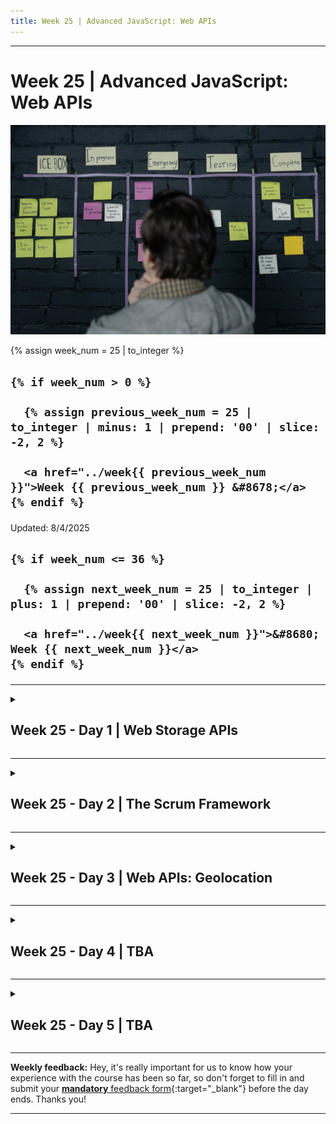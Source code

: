 ```yaml
---
title: Week 25 | Advanced JavaScript: Web APIs
---
```


<hr class="mb-0">

<h1 id="{{ Week 25-Advanced JavaScript: Web APIs | slugify }}">
  <span class="week-prefix">Week 25 |</span> Advanced JavaScript: Web APIs
</h1>

<img src="assets/pexels-cottonbro-6804077.jpg" />

<div class="week-controls">

  {% assign week_num = 25 | to_integer %}

  <h2 class="week-controls__previous_week">

    {% if week_num > 0 %}

      {% assign previous_week_num = 25 | to_integer | minus: 1 | prepend: '00' | slice: -2, 2 %}

      <a href="../week{{ previous_week_num }}">Week {{ previous_week_num }} &#8678;</a>
    {% endif %}

  </h2>

  <span>Updated: 8/4/2025</span>

  <h2 class="week-controls__next_week">

    {% if week_num <= 36 %}

      {% assign next_week_num = 25 | to_integer | plus: 1 | prepend: '00' | slice: -2, 2 %}

      <a href="../week{{ next_week_num }}">&#8680; Week {{ next_week_num }}</a>
    {% endif %}

  </h2>

</div>

---

<!-- Week 25 - Day 1 | Web Storage APIs -->
<details markdown="1">
  <summary>
    <h2>
      <span class="summary-day">Week 25 - Day 1</span> | Web Storage APIs</h2>
  </summary>

### Schedule

  - **Watch the lectures**
  - **Study the suggested material**
  - **Practice on the topics and share your questions**

### Study Plan

  Your instructor will share the video lectures with you. Here are the topics covered:

  - **Part 1:** Web Storage APIs
  - **Part 2:** Web Storage APIs

  You can find the lecture code [here](https://github.com/in-tech-gration/WDX-180/blob/main/curriculum/week25/assets/day01/code/index.html){:target="_blank"} and all other assets [here](https://github.com/in-tech-gration/WDX-180/tree/main/curriculum/week25/assets){:target="_blank"}.

  **Lecture Notes:**

  - The `localStorage` is a read-only property* of the window interface
    - Treat it as read-only.
    - It’s part of the `window.localStorage`
  - `localStorage` data has no expiration time (unlike cookies)
  - `sessionStorage`: data gets cleared when the page session ends — that is, when the page is closed
  - CRUD Methods for `localStorage` and `sessionStorage`: Create/Read/Update/Delete
    - `setItem()` (C)
    - `getItem()` (R)
    - `setItem()` (U)
    - `remoteItem()` (D)
  - _"key(): "The order of keys is user-agent defined, so **you should not rely on it**."_
  - Web Storage APIs work on per-[origin](https://developer.mozilla.org/en-US/docs/Glossary/Origin){:target="_blank"} and per-browser context.

  **Questions:**

  - _Is it safe to store sensitive/private information in the browser’s storage?_
    - You have to be very careful about the things that you store.
    - Avoid saving sensitive/private information.
    - Try encrypting things before you save them.
  
  - _Will there be an error message when the storage limit is reached?_
    - Yes, we’ll get an error.name `QuotaExceededError`

  **References & Resources:**

  - Recommended Study: [Using the Web Storage API (MDN)](https://developer.mozilla.org/en-US/docs/Web/API/Web_Storage_API/Using_the_Web_Storage_API){:target="_blank"} 
    - Make sure not to miss out on the [Responding to storage changes with the StorageEvent](https://developer.mozilla.org/en-US/docs/Web/API/Web_Storage_API/Using_the_Web_Storage_API#responding_to_storage_changes_with_the_storageevent){:target="_blank"} section of the documentation.
  - [https://developer.mozilla.org/en-US/docs/Web/API/Storage/key](https://developer.mozilla.org/en-US/docs/Web/API/Storage/key){:target="_blank"}

  - [List of Web APIs at MDN](https://developer.mozilla.org/en-US/docs/Web/API){:target="_blank"} 

  - [Introduction to web APIs](https://developer.mozilla.org/en-US/docs/Learn/JavaScript/Client-side_web_APIs/Introduction){:target="_blank"} 

  - [Web Storage API](https://developer.mozilla.org/en-US/docs/Web/API/Web_Storage_API){:target="_blank"}

  - Window: [the `localStorage` property](https://developer.mozilla.org/en-US/docs/Web/API/Window/localStorage){:target="_blank"} 

  - [Web Storage (interface)](https://developer.mozilla.org/en-US/docs/Web/API/Storage){:target="_blank"}

<!-- Summary -->

### Exercises

  Become a discoverer: Experiment and find out how localStorage works with different `origins` and when accessed from different browsers:
    - Configure [LiveServer](https://marketplace.visualstudio.com/items?itemName=ritwickdey.LiveServer){:target="_blank"} to use a different default port (5500 => 5501) and see what happens with the localStorage. Also try both ports on a different browser. To find the setting, search for `liveServer.settings.port` in VSCode Settings, Extensions.

  **Coding challenge #1:** Use `localStorage` to keep track of a web page’s horizontal position so that when the user reloads or opens up the page again, they should be looking at the last section. For this one you’ll have to dig out some other APIs (related to browser scrolling, current cursor height)

  **Coding challenge #2:** Try localStorage with React. You might want to try `useEffect` for running localStorage.

  ```js
  // Read:
  useEffect(()=> { localStorage.getItem() }, []);
  // Read/Write/Update/Remove:
  onClick={()=> localStorage.getItem/setItem/removeItem }
  ```

  **IMPORTANT:** Make sure to complete all the tasks found in the **daily Progress Sheet** and update the sheet accordingly. Once you've updated the sheet, don't forget to `commit` and `push`. The progress draft sheet for this day is: **/user/week25/progress/progress.draft.w25.d01.csv**

  You should **NEVER** update the `draft` sheets directly, but rather work on a copy of them according to the instructions [found here](../week01/resources/PROGRESS-WORKFLOW.md).


<!-- Extra Resources -->

<!-- Sources and Attributions -->
  
</details>

<hr class="mt-1">

<!-- Week 25 - Day 2 | The Scrum Framework -->
<details markdown="1">
  <summary>
    <h2>
      <span class="summary-day">Week 25 - Day 2</span> | The Scrum Framework</h2>
  </summary>

### Schedule

  - **Study the suggested material**

### Study Plan

  According to the [Atlassian](https://www.atlassian.com/agile/scrum){:target="_blank"} website:

  > "Scrum is an agile project management framework that helps teams structure and manage their work through a set of values, principles, and practices. Much like a rugby team (where it gets its name) training for the big game, scrum encourages teams to learn through experiences, self-organize while working on a problem, and reflect on their wins and losses to continuously improve."



  In this module, we are going to explore one of the most common and popular project management frameworks. You will watch a [series of YouTube videos](https://www.youtube.com/playlist?list=PL_PJn_AGUdkMhkAkPKIDBf6ShCgYUOs8Y){:target="_blank"} to familiarize yourself with the Scrum framework and the following related concepts, since chances are that one of the companies or teams you are going to work with will employ this framework:

  - Sprints
  - Sprint Planning 
  - Sprint Reviews
  - Ceremonies
  - Backlog
  - Stand-ups
  - Scrum Roles

  **Suggested material for study and practice:**

  - [1. Scrum Framework in a Nutshell](https://www.youtube.com/watch?v=3VvSyXaH31Y){:target="_blank"} (6min)
  - [2. Product Backlog Refinement in a Nutshell](https://www.youtube.com/watch?v=POpCiEXOWkE){:target="_blank"} (5min)
  - [3. Sprint Planning in a Nutshell](https://www.youtube.com/watch?v=8LizzCzsJQg){:target="_blank"} (4min)
  - [4. Daily Scrum in a Nutshell](https://www.youtube.com/watch?v=MARBZbCw9tA){:target="_blank"} (3min)
  - [5. Sprint Review in a Nutshell](https://www.youtube.com/watch?v=-av0l_vbDs4){:target="_blank"} (2min)
  - [6. Sprint Retrospective in a Nutshell](https://www.youtube.com/watch?v=NeZvHdN1Huo){:target="_blank"} (2min)
  - [7. Scrum In A Nutshell](https://www.youtube.com/watch?v=L_sAo93ASTU){:target="_blank"} (5min)

  - Read the [Manifesto for Agile Software Development](https://agilemanifesto.org/){:target="_blank"} as "Scrum is a subset of Agile. It is a lightweight process framework for agile development, and the most widely-used one." [Source](https://www.cprime.com/resources/what-is-agile-what-is-scrum/){:target="_blank"}

  - [What is scrum and how to get started](https://www.atlassian.com/agile/scrum){:target="_blank"}

<!-- Summary -->

<!-- Exercises -->

<!-- Extra Resources -->

### Sources and Attributions

  ---



  _Photo by [cottonbro studio](https://www.pexels.com/photo/manager-considering-project-strategy-by-the-task-board-6804077/)_
  
</details>

<hr class="mt-1">

<!-- Week 25 - Day 3 | Web APIs: Geolocation -->
<details markdown="1">
  <summary>
    <h2>
      <span class="summary-day">Week 25 - Day 3</span> | Web APIs: Geolocation</h2>
  </summary>

### Schedule

  - **Watch the lectures**
  - **Study the suggested material**
  - **Practice on the topics and share your questions**

### Study Plan

  ![](./assets/chatGPT.geolocation.api.png)

  Your instructor will share the video lectures with you. Here are the topics covered:

  - **Part 1:** The Geolocation API
  - **Part 2:** Combining the Geolocation API with OpenStreet Maps.

  You can find the lecture code [here](https://github.com/in-tech-gration/WDX-180/tree/main/curriculum/week25/assets/day03/code){:target="_blank"}

  **Lecture Notes:**

  - `Geolocation API`: a browser API for detecting and tracking the device's location on Earth (geo === earth).
    - Uses two coordinates (think of them as the x and y on a coordinate map) that are called `latitude` and `longitude` (floating point numbers).

  - `Navigator` (or `user-agent`, `User Agent`): the technical term for the Browser. In JS, it is an object: `navigator`.

  **Questions:**

  - How can we find a place/address from latitude/longitude?
    - A: We will use more APIs to get more information about the lat/lon, for example, country, city, address, weather information, etc.
  - Can this geo data be trusted?
    - A: They can be easily changed by the user with geo-spoofing.

  **References & Resources:**

  - [Geolocation (theory)](https://support.zartico.com/what-is-mobile-location-data-and-where-does-it-come-from){:target="_blank"}
  - Geolocation (Browser/Web) API:
    - [Geolocation API](https://developer.mozilla.org/en-US/docs/Web/API/Geolocation_API){:target="_blank"}
    - [Geolocation Interface](https://developer.mozilla.org/en-US/docs/Web/API/Geolocation){:target="_blank"}
    - [getCurrentPosition() method](https://developer.mozilla.org/en-US/docs/Web/API/Geolocation/getCurrentPosition){:target="_blank"}
    - [GeolocationPositionError](https://developer.mozilla.org/en-US/docs/Web/API/GeolocationPositionError){:target="_blank"}
    - GeolocationPosition Interface page (check it out)
    - GeolocationCoordinates Interface page (check it out)
  - [Navigator Interface](https://developer.mozilla.org/en-US/docs/Web/API/Navigator){:target="_blank"}
  - Open Source map: OpenStreetMaps
    - Alternatives are the commercial services: Google Maps, Bing, MapBox, etc.
  - Leaflet.js (open-source JS library for working with OpenStreetMaps)
    - Search for ['leaflet js quickstart’](https://leafletjs.com/examples/quick-start/){:target="_blank"}
  - How to trick [Google Maps](https://www.youtube.com/shorts/redHm15OJAA){:target="_blank"}
  - DevTools => Command Palette (Ctrl/Cmd+Shift+P) => Search for "Show Sensors"
  - [https://developer.mozilla.org/en-US/docs/Web/API/Geolocation/watchPosition](https://developer.mozilla.org/en-US/docs/Web/API/Geolocation/watchPosition){:target="_blank"}
  - Lat/Lon to Address and vice versa. Also, [more info](https://geocode.maps.co/){:target="_blank"} about the location

<!-- Summary -->

### Exercises

  - Find more about the GeolocationCoordinates.accuracy property
  - Share your cool ideas for using the Geolocation API (and combining it with other APIs, services or technologies)
    - Air Pollution APIs, weather data, traffic, criminality rates, etc.
    - Find info about beaches and display them (e.g. red for not good for swimming, green, etc.)
    - Places to check for these kinds of data and APIS
      - Ministries of X
      - Google
      - [OpenData](https://data.europa.eu/data/datasets/dat-163-en?locale=en){:target="_blank"}
      - [GeoData Greek Government](http://geodata.gov.gr/en/dataset?groups=inland-waters){:target="_blank"}
      - [Eydap OpenData](https://opendata.eydap.gr/opendata.php?lang=EN){:target="_blank"} 
  - Give this repo a star: [https://github.com/Leaflet/Leaflet](https://github.com/Leaflet/Leaflet){:target="_blank"}
  - [Leaflet JS Tutorial 101](https://www.youtube.com/playlist?list=PLGHe6Moaz52PUNP4DtIshALDogSURIlYB){:target="_blank"}
  - Maps: Google Maps, Bing, TomTom, MapBox, etc.
    - [https://www.tomtom.com](https://www.tomtom.com){:target="_blank"}
  - [3D leaflet views](https://osmbuildings.org/?lat=52.52056&lon=13.40971&zoom=16.8&tilt=30){:target="_blank"}
  - Grab the bounding box from the geocode API and draw a bounding box around some address
  - [Search an address and show it on the map](https://geocode.maps.co/search?q=address&api_key=api_key){:target="_blank"}
  - [Get info from lat/lon](https://geocode.maps.co/reverse?lat=latitude&lon=longitude&api_key=api_key){:target="_blank"}
  - [Hardcoded lat/lon to countries](https://github.com/eesur/country-codes-lat-long/blob/master/country-codes-lat-long-alpha3.json){:target="_blank"}
  - Learn more about Geohashing: 
    - [What is Geohashing?](https://www.pubnub.com/guides/what-is-geohashing/){:target="_blank"}
    - [Geohash](https://www.youtube.com/watch?v=UaMzra18TD8){:target="_blank"}: Deep Intuitive Understanding in under 7 Minutes
    - [Geohashing Algorithm](https://www.youtube.com/watch?v=6uhSpLjGLgo){:target="_blank"} | Proximity Search Based Applications | System Design

  **IMPORTANT:** Make sure to complete all the tasks found in the **daily Progress Sheet** and update the sheet accordingly. Once you've updated the sheet, don't forget to `commit` and `push`. The progress draft sheet for this day is: **/user/week25/progress/progress.draft.w25.d03.csv**

  You should **NEVER** update the `draft` sheets directly, but rather work on a copy of them according to the instructions [found here](../week01/resources/PROGRESS-WORKFLOW.md).


### Extra Resources

  ---



  _Photo by []()_


<!-- Sources and Attributions -->
  
</details>

<hr class="mt-1">

<!-- Week 25 - Day 4 | TBA -->
<details markdown="1">
  <summary>
    <h2>
      <span class="summary-day">Week 25 - Day 4</span> | TBA</h2>
  </summary>

### Schedule

  - **Study the suggested material**
  - **Practice on the topics and share your questions**

<!-- Study Plan -->

<!-- Summary -->

<!-- Exercises -->

<!-- Extra Resources -->

<!-- Sources and Attributions -->
  
</details>

<hr class="mt-1">

<!-- Week 25 - Day 5 | TBA -->
<details markdown="1">
  <summary>
    <h2>
      <span class="summary-day">Week 25 - Day 5</span> | TBA</h2>
  </summary>

### Schedule

  - **Watch the lectures**
  - **Study the suggested material**
  - **Practice on the topics and share your questions**

### Study Plan

  Your instructor will share the video lectures with you. Here are the topics covered:

  - **Part 1:** 
  - **Part 2:**

  You can find the lecture code [here](){:target="_blank"}

  **Lecture Notes & Questions:**

  **References & Resources:**

<!-- Summary -->

<!-- Exercises -->

### Extra Resources

  ---



  _Photo by []()_


<!-- Sources and Attributions -->
  
</details>


<hr class="mt-1">

**Weekly feedback:** Hey, it's really important for us to know how your experience with the course has been so far, so don't forget to fill in and submit your [**mandatory** feedback form](https://forms.gle/S6Zg3bbS2uuwsSZF9){:target="_blank"} before the day ends. Thanks you!



---

<!-- COMMENTS: -->
<script src="https://utteranc.es/client.js"
  repo="in-tech-gration/WDX-180"
  issue-term="pathname"
  theme="github-dark"
  crossorigin="anonymous"
  async>
</script>